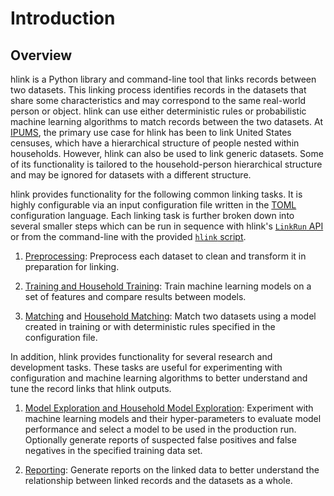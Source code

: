 # Introduction

## Overview

hlink is a Python library and command-line tool that links records between two datasets. This linking
process identifies records in the datasets that share some characteristics and may correspond to the
same real-world person or object. hlink can use either deterministic rules or probabilistic machine
learning algorithms to match records between the two datasets. At [IPUMS](https://ipums.org), the primary
use case for hlink has been to link United States censuses, which have a hierarchical structure of
people nested within households. However, hlink can also be used to link generic datasets. Some of its
functionality is tailored to the household-person hierarchical structure and may be ignored for datasets
with a different structure.

hlink provides functionality for the following common linking tasks. It is highly configurable via an input
configuration file written in the [TOML](https://toml.io) configuration language. Each linking task is further
broken down into several smaller steps which can be run in sequence with hlink's
[`LinkRun` API](running_the_program.html#using-hlink-as-a-library) or from the command-line with the provided
[`hlink` script](running_the_program.html#interactive-mode).

1. [Preprocessing](link_tasks.html#preprocessing):
Preprocess each dataset to clean and transform it in preparation for linking.

2. [Training and Household Training](link_tasks.html#training-and-household-training):
Train machine learning models on a set of features and compare results between models.

3. [Matching](link_tasks.html#matching) and [Household Matching](link_tasks.html#household-matching):
Match two datasets using a model created in training or with deterministic rules specified in the
configuration file.

In addition, hlink provides functionality for several research and development tasks. These tasks are useful for
experimenting with configuration and machine learning algorithms to better understand and tune the record links
that hlink outputs.

1. [Model Exploration and Household Model Exploration](link_tasks.html#model-exploration-and-household-model-exploration):
Experiment with machine learning models and their hyper-parameters to evaluate model performance and
select a model to be used in the production run. Optionally generate reports of suspected false
positives and false negatives in the specified training data set.

2. [Reporting](link_tasks.html#reporting):
Generate reports on the linked data to better understand the relationship between linked records and the
datasets as a whole.
